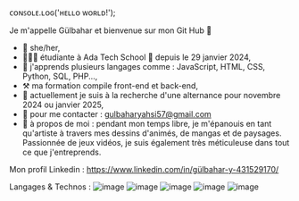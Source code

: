 ᴄᴏɴꜱᴏʟᴇ.ʟᴏɢ('ʜᴇʟʟᴏ ᴡᴏʀʟᴅ!');

Je m'appelle Gülbahar et bienvenue sur mon Git Hub 🎈
- 🍉 she/her,
- 👩🏻‍🎓 étudiante à Ada Tech School 🏫 depuis le 29 janvier 2024,
- 🍃 j'apprends plusieurs langages comme : JavaScript, HTML, CSS, Python, SQL, PHP...,
- ⚒️ ma formation compile front-end et back-end,
- 🚀 actuellement je suis à la recherche d'une alternance pour novembre 2024 ou janvier 2025,
- 💌 pour me contacter : gulbaharyahsi57@gmail.com
- 🎨 à propos de moi : pendant mon temps libre, je m'épanouis en tant qu'artiste à travers mes dessins d'animés, de mangas et de paysages. Passionnée de jeux vidéos, je suis également très méticuleuse dans tout ce que j'entreprends.

Mon profil Linkedin : 
https://www.linkedin.com/in/gülbahar-y-431529170/

Langages & Technos : 
![image](https://github.com/Gulbahar57/Gulbahar57/assets/158152207/6c167f33-9879-4764-825c-aee2cb2fb448) ![image](https://github.com/Gulbahar57/Gulbahar57/assets/158152207/4bb627db-d630-4f37-bfa9-23e928c4b30d) ![image](https://github.com/Gulbahar57/Gulbahar57/assets/158152207/8e944333-711b-45b6-ba7e-1c40f3e6774d) ![image](https://github.com/Gulbahar57/Gulbahar57/assets/158152207/82ff4f5b-55c2-4416-b4c4-d7aad21feb83) ![image](https://github.com/Gulbahar57/Gulbahar57/assets/158152207/a9499f96-2493-4081-8b95-d2b35dc7c41d)




